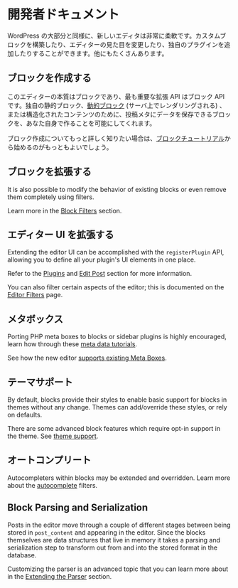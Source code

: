 <!-- # Developer Documentation -->
# 開発者ドキュメント

<!-- The new editor is highly flexible, like most of WordPress. You can build custom blocks, modify the editor's appearance, add special plugins, and much more. -->
WordPress の大部分と同様に、新しいエディタは非常に柔軟です。カスタムブロックを構築したり、エディターの見た目を変更したり、独自のプラグインを追加したりすることができます。他にもたくさんあります。

<!-- ## Creating Blocks -->
## ブロックを作成する

<!-- The editor is about blocks, and the main extensibility API is the Block API. It allows you to create your own static blocks, [Dynamic Blocks](/docs/designers-developers/developers/tutorials/block-tutorial/creating-dynamic-blocks.md) ( rendered on the server ) and also blocks capable of saving data to Post Meta for more structured content. -->
このエディターの本質はブロックであり、最も重要な拡張 API はブロック API です。独自の静的ブロック、[動的ブロック](/docs/designers-developers/developers/tutorials/block-tutorial/creating-dynamic-blocks.md) (サーバ上でレンダリングされる) 、または構造化されたコンテンツのために、投稿メタにデータを保存できるブロックを、あなた自身で作ることを可能にしてくれます。

<!-- If you want to learn more about block creation, the [Blocks Tutorial](/docs/designers-developers/developers/tutorials/block-tutorial/readme.md) is the best place to start. -->
ブロック作成についてもっと詳しく知りたい場合は、[ブロックチュートリアル](/docs/designers-developers/developers/tutorials/block-tutorial/readme.md)から始めるのがもっともよいでしょう。

<!-- ## Extending Blocks -->
## ブロックを拡張する

It is also possible to modify the behavior of existing blocks or even remove them completely using filters.

Learn more in the [Block Filters](/docs/designers-developers/developers/filters/block-filters.md) section.

<!-- ## Extending the Editor UI -->
## エディター UI を拡張する

Extending the editor UI can be accomplished with the `registerPlugin` API, allowing you to define all your plugin's UI elements in one place.

Refer to the [Plugins](/packages/plugins/README.md) and [Edit Post](/packages/edit-post/README.md) section for more information.

You can also filter certain aspects of the editor; this is documented on the [Editor Filters](/docs/designers-developers/developers/filters/editor-filters.md) page.

<!-- ## Meta Boxes -->
## メタボックス

Porting PHP meta boxes to blocks or sidebar plugins is highly encouraged, learn how through these [meta data tutorials](/docs/designers-developers/developers/tutorials/metabox/readme.md).

See how the new editor [supports existing Meta Boxes](/docs/designers-developers/developers/backward-compatibility/meta-box.md).

<!-- ## Theme Support -->
## テーマサポート

By default, blocks provide their styles to enable basic support for blocks in themes without any change. Themes can add/override these styles, or rely on defaults.

There are some advanced block features which require opt-in support in the theme. See [theme support](/docs/designers-developers/developers/themes/theme-support.md).

<!-- ## Autocomplete -->
## オートコンプリート

Autocompleters within blocks may be extended and overridden. Learn more about the [autocomplete](/docs/designers-developers/developers/filters/autocomplete-filters.md) filters.

<!-- ## Block Parsing and Serialization -->
## Block Parsing and Serialization

Posts in the editor move through a couple of different stages between being stored in `post_content` and appearing in the editor. Since the blocks themselves are data structures that live in memory it takes a parsing and serialization step to transform out from and into the stored format in the database.

Customizing the parser is an advanced topic that you can learn more about in the [Extending the Parser](/docs/designers-developers/developers/filters/parser-filters.md) section.
